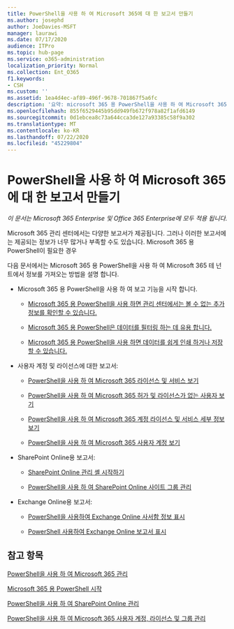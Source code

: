 ```yaml
---
title: PowerShell을 사용 하 여 Microsoft 365에 대 한 보고서 만들기
ms.author: josephd
author: JoeDavies-MSFT
manager: laurawi
ms.date: 07/17/2020
audience: ITPro
ms.topic: hub-page
ms.service: o365-administration
localization_priority: Normal
ms.collection: Ent_O365
f1.keywords:
- CSH
ms.custom: ''
ms.assetid: 1ea4d4ec-af89-496f-9678-701867f5a6fc
description: '요약: microsoft 365 용 PowerShell을 사용 하 여 Microsoft 365 관리 센터에서 생성할 수 없는 보고서를 만듭니다.'
ms.openlocfilehash: 855f6529445b95dd949fb672f978a82f1afd6149
ms.sourcegitcommit: 0d1ebcea8c73a644cca3de127a93385c58f9a302
ms.translationtype: MT
ms.contentlocale: ko-KR
ms.lasthandoff: 07/22/2020
ms.locfileid: "45229804"
---
```

# <a name="use-powershell-to-create-reports-for-microsoft-365"></a>PowerShell을 사용 하 여 Microsoft 365에 대 한 보고서 만들기

*이 문서는 Microsoft 365 Enterprise 및 Office 365 Enterprise에 모두 적용 됩니다.*

Microsoft 365 관리 센터에서는 다양한 보고서가 제공됩니다. 그러나 이러한 보고서에는 제공되는 정보가 너무 많거나 부족할 수도 있습니다. Microsoft 365 용 PowerShell이 필요한 경우
  
다음 문서에서는 Microsoft 365 용 PowerShell을 사용 하 여 Microsoft 365 테 넌 트에서 정보를 가져오는 방법을 설명 합니다.
  
- Microsoft 365 용 PowerShell을 사용 하 여 보고 기능을 시작 합니다.
    
  - [Microsoft 365 용 PowerShell을 사용 하면 관리 센터에서는 볼 수 없는 추가 정보를 확인할 수 있습니다.](https://technet.microsoft.com/library/dn568034.aspx#reveal)
    
  - [Microsoft 365 용 PowerShell은 데이터를 필터링 하는 데 유용 합니다.](https://technet.microsoft.com/library/dn568034.aspx#filter)
    
  - [Microsoft 365 용 PowerShell을 사용 하면 데이터를 쉽게 인쇄 하거나 저장할 수 있습니다.](https://technet.microsoft.com/library/dn568034.aspx#printsave)
    
- 사용자 계정 및 라이선스에 대한 보고서:
    
  - [PowerShell을 사용 하 여 Microsoft 365 라이선스 및 서비스 보기](view-licenses-and-services-with-office-365-powershell.md)
    
  - [PowerShell을 사용 하 여 Microsoft 365 허가 및 라이선스가 없는 사용자 보기](view-licensed-and-unlicensed-users-with-office-365-powershell.md)
    
  - [PowerShell을 사용 하 여 Microsoft 365 계정 라이선스 및 서비스 세부 정보 보기](view-account-license-and-service-details-with-office-365-powershell.md)
    
  - [PowerShell을 사용 하 여 Microsoft 365 사용자 계정 보기](view-user-accounts-with-office-365-powershell.md)
    
- SharePoint Online용 보고서:
    
  - [SharePoint Online 관리 셸 시작하기](https://docs.microsoft.com/powershell/sharepoint/sharepoint-online/connect-sharepoint-online)
    
  - [PowerShell을 사용 하 여 SharePoint Online 사이트 그룹 관리](https://technet.microsoft.com/library/122f4099-c78d-4cce-bab0-4343b04596ae.aspx)
    
- Exchange Online용 보고서:
    
  - [PowerShell을 사용하여 Exchange Online 사서함 정보 표시](https://technet.microsoft.com/library/13843002-56ca-4b75-81c5-84386522b01b.aspx)
    
  - [PowerShell 사용하여 Exchange Online 보고서 표시](https://technet.microsoft.com/library/4873a063-9fc4-4ed9-826a-6e935fef61d4.aspx)
    
## <a name="see-also"></a>참고 항목

[PowerShell을 사용 하 여 Microsoft 365 관리](manage-office-365-with-office-365-powershell.md)
  
[Microsoft 365 용 PowerShell 시작](getting-started-with-office-365-powershell.md)
  
[PowerShell을 사용 하 여 SharePoint Online 관리](manage-sharepoint-online-with-office-365-powershell.md)
  
[PowerShell을 사용 하 여 Microsoft 365 사용자 계정, 라이선스 및 그룹 관리](manage-user-accounts-and-licenses-with-office-365-powershell.md)
  
